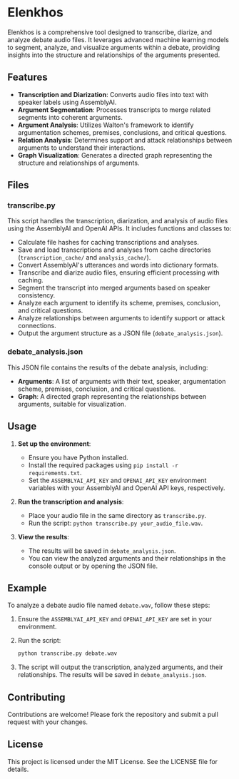 # Elenkhos

Elenkhos is a comprehensive tool designed to transcribe, diarize, and analyze debate audio files. It leverages advanced machine learning models to segment, analyze, and visualize arguments within a debate, providing insights into the structure and relationships of the arguments presented.

## Features

- **Transcription and Diarization**: Converts audio files into text with speaker labels using AssemblyAI.
- **Argument Segmentation**: Processes transcripts to merge related segments into coherent arguments.
- **Argument Analysis**: Utilizes Walton's framework to identify argumentation schemes, premises, conclusions, and critical questions.
- **Relation Analysis**: Determines support and attack relationships between arguments to understand their interactions.
- **Graph Visualization**: Generates a directed graph representing the structure and relationships of arguments.

## Files

### transcribe.py

This script handles the transcription, diarization, and analysis of audio files using the AssemblyAI and OpenAI APIs. It includes functions and classes to:

- Calculate file hashes for caching transcriptions and analyses.
- Save and load transcriptions and analyses from cache directories (`transcription_cache/` and `analysis_cache/`).
- Convert AssemblyAI's utterances and words into dictionary formats.
- Transcribe and diarize audio files, ensuring efficient processing with caching.
- Segment the transcript into merged arguments based on speaker consistency.
- Analyze each argument to identify its scheme, premises, conclusion, and critical questions.
- Analyze relationships between arguments to identify support or attack connections.
- Output the argument structure as a JSON file (`debate_analysis.json`).

### debate_analysis.json

This JSON file contains the results of the debate analysis, including:

- **Arguments**: A list of arguments with their text, speaker, argumentation scheme, premises, conclusion, and critical questions.
- **Graph**: A directed graph representing the relationships between arguments, suitable for visualization.

## Usage

1. **Set up the environment**:
   - Ensure you have Python installed.
   - Install the required packages using `pip install -r requirements.txt`.
   - Set the `ASSEMBLYAI_API_KEY` and `OPENAI_API_KEY` environment variables with your AssemblyAI and OpenAI API keys, respectively.

2. **Run the transcription and analysis**:
   - Place your audio file in the same directory as `transcribe.py`.
   - Run the script: `python transcribe.py your_audio_file.wav`.

3. **View the results**:
   - The results will be saved in `debate_analysis.json`.
   - You can view the analyzed arguments and their relationships in the console output or by opening the JSON file.

## Example

To analyze a debate audio file named `debate.wav`, follow these steps:

1. Ensure the `ASSEMBLYAI_API_KEY` and `OPENAI_API_KEY` are set in your environment.
2. Run the script:

   ```sh
   python transcribe.py debate.wav
   ```

3. The script will output the transcription, analyzed arguments, and their relationships. The results will be saved in `debate_analysis.json`.

## Contributing

Contributions are welcome! Please fork the repository and submit a pull request with your changes.

## License

This project is licensed under the MIT License. See the LICENSE file for details.
